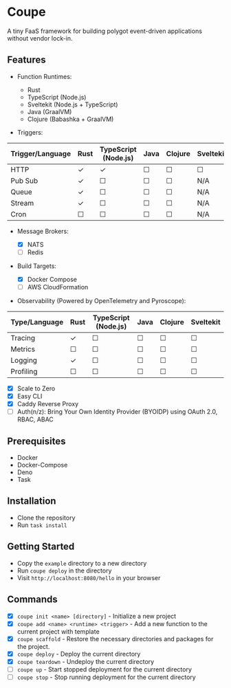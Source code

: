 # Coupe

A tiny FaaS framework for building polygot event-driven applications without vendor lock-in.

## Features

- Function Runtimes:

  - Rust
  - TypeScript (Node.js)
  - Sveltekit (Node.js + TypeScript)
  - Java (GraalVM)
  - Clojure (Babashka + GraalVM)

- Triggers:

| Trigger/Language | Rust | TypeScript (Node.js) | Java | Clojure | Sveltekit |
| --- | --- | --- | --- | --- | --- |
| HTTP | ✓ | ✓ | ☐ | ☐ | ☐ |
| Pub Sub | ✓ | ☐ | ☐ | ☐ | N/A |
| Queue | ✓ | ☐ | ☐ | ☐ | N/A |
| Stream | ✓ | ☐ | ☐ | ☐ | N/A |
| Cron | ☐ | ☐ | ☐ | ☐ | N/A |

- Message Brokers:

  - [x] NATS
  - [ ] Redis

- Build Targets:

  - [x] Docker Compose
  - [ ] AWS CloudFormation

- Observability (Powered by OpenTelemetry and Pyroscope):

| Type/Language | Rust | TypeScript (Node.js) | Java | Clojure | Sveltekit |
| --- | --- | --- | --- | --- | --- |
| Tracing | ✓ | ☐ | ☐ | ☐ | ☐ |
| Metrics | ☐ | ☐ | ☐ | ☐ | ☐ |
| Logging | ✓ | ☐ | ☐ | ☐ | ☐ |
| Profiling | ☐ | ☐ | ☐ | ☐ | ☐ |

- [x] Scale to Zero
- [x] Easy CLI
- [x] Caddy Reverse Proxy
- [ ] Auth(n/z): Bring Your Own Identity Provider (BYOIDP) using OAuth 2.0, RBAC, ABAC

## Prerequisites

- Docker
- Docker-Compose
- Deno
- Task

## Installation

- Clone the repository
- Run `task install`

## Getting Started

- Copy the `example` directory to a new directory
- Run `coupe deploy` in the directory
- Visit `http://localhost:8080/hello` in your browser

## Commands

- [x] `coupe init <name> [directory]` - Initialize a new project
- [x] `coupe add <name> <runtime> <trigger>` - Add a new function to the current project with template
- [x] `coupe scaffold` - Restore the necessary directories and packages for the project.
- [x] `coupe deploy` - Deploy the current directory
- [x] `coupe teardown` - Undeploy the current directory
- [ ] `coupe up` - Start stopped deployment for the current directory
- [ ] `coupe stop` - Stop running deployment for the current directory
